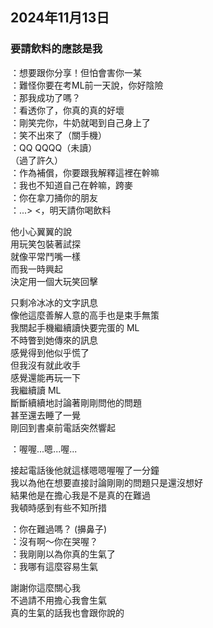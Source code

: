 ## 2024年11月13日
### 要請飲料的應該是我

：想要跟你分享！但怕會害你一某  
：難怪你要在考ML前一天說，你好陰險  
：那我成功了嗎？  
：看透你了，你真的真的好壞  
：剛笑完你，牛奶就喝到自己身上了  
：笑不出來了（關手機）  
：QQ QQQQ（未讀）  
（過了許久）  
：作為補償，你要跟我解釋這裡在幹嘛  
：我也不知道自己在幹嘛，跨麥  
：你在拿刀捅你的朋友  
：...> <，明天請你喝飲料  

他小心翼翼的說  
用玩笑包裝著試探  
就像平常鬥嘴一樣  
而我一時興起  
決定用一個大玩笑回擊  

只剩冷冰冰的文字訊息  
像他這麼善解人意的高手也是束手無策  
我關起手機繼續讀快要完蛋的 ML  
不時瞥到她傳來的訊息  
感覺得到他似乎慌了  
但我沒有就此收手  
感覺還能再玩一下  
我繼續讀 ML  
斷斷續續地討論著剛剛問他的問題  
甚至還去睡了一覺  
剛回到書桌前電話突然響起  

：喔喔...嗯...喔...  

接起電話後他就這樣嗯嗯喔喔了一分鐘  
我以為他在想要直接討論剛剛的問題只是還沒想好  
結果他是在擔心我是不是真的在難過  
我頓時感到有些不知所措  

：你在難過嗎？ (擤鼻子)  
：沒有啊～你在哭喔？  
：我剛剛以為你真的生氣了  
：我哪有這麼容易生氣  

謝謝你這麼關心我  
不過請不用擔心我會生氣  
真的生氣的話我也會跟你說的  
